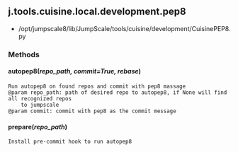 <!-- toc -->
## j.tools.cuisine.local.development.pep8

- /opt/jumpscale8/lib/JumpScale/tools/cuisine/development/CuisinePEP8.py

### Methods

#### autopep8(*repo_path, commit=True, rebase*) 

```
Run autopep8 on found repos and commit with pep8 massage
@param repo_path: path of desired repo to autopep8, if None will find all recognized repos
    to jumpscale
@param commit: commit with pep8 as the commit message

```

#### prepare(*repo_path*) 

```
Install pre-commit hook to run autopep8

```

